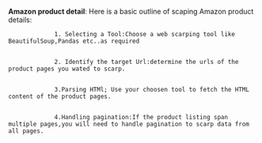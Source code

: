 **Amazon product detail**:
                 Here is a basic outline of scaping Amazon product details:

                 
                 1. Selecting a Tool:Choose a web scarping tool like BeautifulSoup,Pandas etc..as required 

                 
                 2. Identify the target Url:determine the urls of the product pages you wated to scarp.

                 
                 3.Parsing HTMl; Use your choosen tool to fetch the HTML content of the product pages.

                 
                 4.Handling pagination:If the product listing span multiple pages,you will need to handle pagination to scarp data from all pages.
